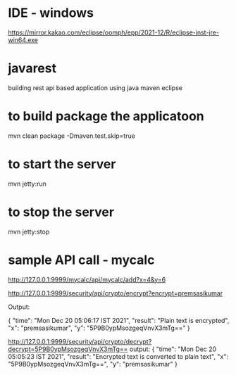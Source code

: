 # IDE - windows
https://mirror.kakao.com/eclipse/oomph/epp/2021-12/R/eclipse-inst-jre-win64.exe


# javarest
building rest api based application using java maven eclipse 

# to build package the applicatoon
mvn clean package -Dmaven.test.skip=true 


# to start the server 
mvn jetty:run

# to stop the server 
mvn jetty:stop


# sample API call - mycalc
http://127.0.0.1:9999/mycalc/api/mycalc/add?x=4&y=6



http://127.0.0.1:9999/security/api/crypto/encrypt?encrypt=premsasikumar

Output: 

{
    "time": "Mon Dec 20 05:06:17 IST 2021",
    "result": "Plain text is encrypted",
    "x": "premsasikumar",
    "y": "5P9B0ypMsozgeqVnvX3mTg=="
}





http://127.0.0.1:9999/security/api/crypto/decrypt?decrypt=5P9B0ypMsozgeqVnvX3mTg==
output:
{
    "time": "Mon Dec 20 05:05:23 IST 2021",
    "result": "Encrypted text is converted to plain text",
    "x": "5P9B0ypMsozgeqVnvX3mTg==",
    "y": "premsasikumar"
}
